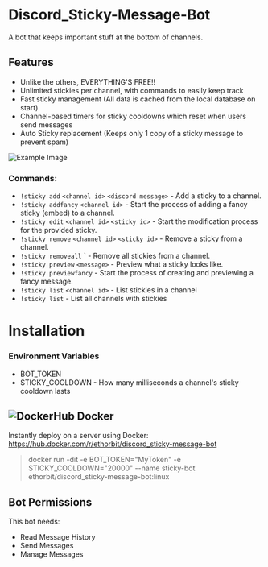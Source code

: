 # Discord_Sticky-Message-Bot
A bot that keeps important stuff at the bottom of channels.

## Features
* Unlike the others, EVERYTHING'S FREE!!
* Unlimited stickies per channel, with commands to easily keep track
* Fast sticky management (All data is cached from the local database on start)
* Channel-based timers for sticky cooldowns which reset when users send messages
* Auto Sticky replacement (Keeps only 1 copy of a sticky message to prevent spam)

![Example Image](https://i.imgur.com/2RUZb2q.png)

### Commands:
* `!sticky add` `<channel id>` `<discord message>` - Add a sticky to a channel.
* `!sticky addfancy` `<channel id>` - Start the process of adding a fancy sticky (embed) to a channel.
* `!sticky edit` `<channel id>` `<sticky id>` - Start the modification process for the provided sticky.
* `!sticky remove` `<channel id>` `<sticky id>` - Remove a sticky from a channel.
* `!sticky removeall`   <channel id>` - Remove all stickies from a channel.
* `!sticky preview` `<message>` - Preview what a sticky looks like.
* `!sticky previewfancy` - Start the process of creating and previewing a fancy message.
* `!sticky list` `<channel id>` - List stickies in a channel
* `!sticky list` - List all channels with stickies
    
# Installation
### Environment Variables
* BOT_TOKEN
* STICKY_COOLDOWN - How many milliseconds a channel's sticky cooldown lasts

## ![DockerHub](https://i.imgur.com/tItmtNW.png) Docker
Instantly deploy on a server using Docker: https://hub.docker.com/r/ethorbit/discord_sticky-message-bot
> docker run -dit -e BOT_TOKEN="MyToken" -e STICKY_COOLDOWN="20000" --name sticky-bot ethorbit/discord_sticky-message-bot:linux



## Bot Permissions
This bot needs:
* Read Message History
* Send Messages
* Manage Messages
